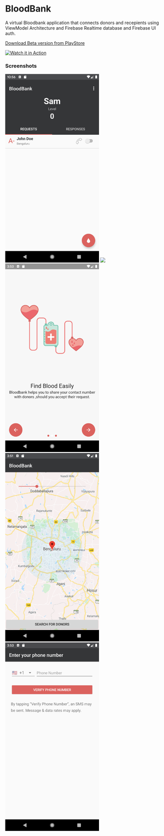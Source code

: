 # BloodBank
A virtual Bloodbank application that connects donors and recepients using ViewModel Architecture and Firebase Realtime database and Firebase UI auth.  

[Download Beta version from PlayStore](https://play.google.com/store/apps/details?id=elixer.com.bloodbank)

[![Watch it in Action](https://img.youtube.com/vi/86dv9lJb83k/0.jpg)](https://www.youtube.com/watch?v=86dv9lJb83k)


### Screenshots

<img src="screenshots/Home.png" width="300">


<img src="Screenshots.dnors.png" width="300">


<img src="Screenshots/intro.png" width="300">


<img src="Screenshots/map.png" width="300">


<img src="Screenshots/verify.png" width="300">

